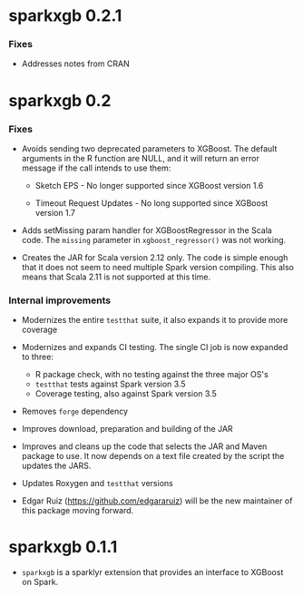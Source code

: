 # sparkxgb 0.2.1

###  Fixes

- Addresses notes from CRAN

# sparkxgb 0.2

###  Fixes

- Avoids sending two deprecated parameters to XGBoost. The default arguments in
the R function are NULL, and it will return an error message if the call intends
to use them:

  - Sketch EPS - No longer supported since XGBoost version 1.6
  
  - Timeout Request Updates - No long supported since XGBoost version 1.7

- Adds setMissing param handler for XGBoostRegressor in the Scala code. The
`missing` parameter in `xgboost_regressor()` was not working.

- Creates the JAR for Scala version 2.12 only. The code is simple enough that
it does not seem to need multiple Spark version compiling. This also means that
Scala 2.11 is not supported at this time. 

### Internal improvements

- Modernizes the entire `testthat` suite, it also expands it to provide more
coverage

- Modernizes and expands CI testing. The single CI job is now expanded to three:
  - R package check, with no testing against the three major OS's
  - `testthat` tests against Spark version 3.5 
  - Coverage testing, also against Spark version 3.5
  
- Removes `forge` dependency 

- Improves download, preparation and building of the JAR

- Improves and cleans up the code that selects the JAR and Maven package to use.
It now depends on a text file created by the script the updates the JARS.

- Updates Roxygen and `testthat` versions

- Edgar Ruiz (https://github.com/edgararuiz) will be the new maintainer of this
  package moving forward.

# sparkxgb 0.1.1

- `sparkxgb` is a sparklyr extension that provides an interface to XGBoost on Spark.
